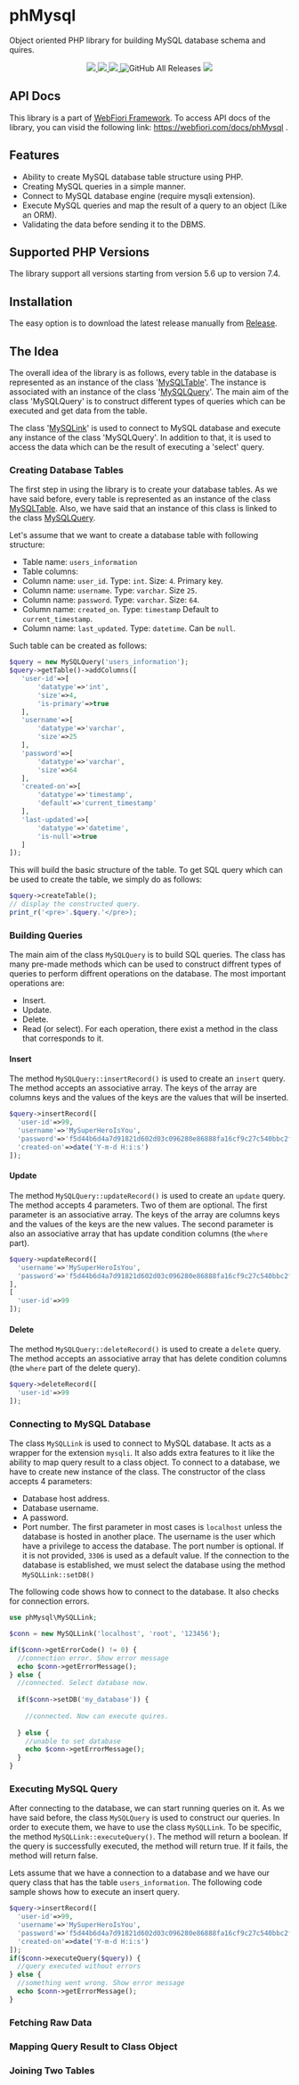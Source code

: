 # phMysql
Object oriented PHP library for building MySQL database schema and quires. 
<p align="center">
  <a href="https://travis-ci.org/usernane/phMysql">
    <img src="https://travis-ci.org/usernane/phMysql.svg?branch=master">
  </a>
  <a href="https://codecov.io/gh/usernane/phMysql">
    <img src="https://codecov.io/gh/usernane/phMysql/branch/master/graph/badge.svg" />
  </a>
  <a href="https://github.com/usernane/phMysql/releases">
      <img src="https://img.shields.io/github/release/usernane/phMySql.svg?label=latest" />
  </a>
  <img alt="GitHub All Releases" src="https://img.shields.io/packagist/dt/webfiori/ph-mysql?color=light-green">
  <a href="https://paypal.me/IbrahimBinAlshikh">
    <img src="https://img.shields.io/endpoint.svg?url=https%3A%2F%2Fwebfiori.com%2Fx%2Fapis%2Fshields-get-dontate-badget">
  </a>
</p>

## API Docs
This library is a part of <a href="https://github.com/usernane/webfiori">WebFiori Framework</a>. To access API docs of the library, you can visid the following link: https://webfiori.com/docs/phMysql .

## Features
* Ability to create MySQL database table structure using PHP.
* Creating MySQL queries in a simple manner. 
* Connect to MySQL database engine (require mysqli extension).
* Execute MySQL queries and map the result of a query to an object (Like an ORM).
* Validating the data before sending it to the DBMS.

## Supported PHP Versions
The library support all versions starting from version 5.6 up to version 7.4.

## Installation
The easy option is to download the latest release manually from <a href="https://github.com/usernane/phMySql/releases">Release</a>.

## The Idea
The overall idea of the library is as follows, every table in the database is represented as an instance of the class '<a href="https://github.com/usernane/phMysql/blob/master/src/MySQLTable.php">MySQLTable</a>'. The instance is associated with an instance of the class '<a href="https://github.com/usernane/phMysql/blob/master/src/MySQLQuery.php">MySQLQuery</a>'. The main aim of the class 'MySQLQuery' is to construct different types of queries which can be executed and get data from the table. 

The class '<a href="https://github.com/usernane/phMysql/blob/master/src/MySQLLink.php">MySQLink</a>' is used to connect to MySQL database and execute any instance of the class 'MySQLQuery'. In addition to that, it is used to access the data which can be the result of executing a 'select' query.

### Creating Database Tables
The first step in using the library is to create your database tables. As we have said before, every table is represented as an instance of the class <a href="https://programmingacademia.com/webfiori/docs/phMysql/MySQLTable">MySQLTable</a>. Also, we have said that an instance of this class is linked to the class <a href="https://programmingacademia.com/webfiori/docs/phMysql/MySQLQuery">MySQLQuery</a>. 

Let's assume that we want to create a database table with following structure:
* Table name: `users_information`
* Table columns:
 * Column name: `user_id`. Type: `int`. Size: `4`. Primary key.
 * Column name: `username`. Type: `varchar`. Size `25`.
 * Column name: `password`. Type: `varchar`. Size: `64`.
 * Column name: `created_on`. Type: `timestamp` Default to `current_timestamp`.
 * Column name: `last_updated`. Type: `datetime`. Can be `null`.
 
 Such table can be created as follows:
 ``` php
 $query = new MySQLQuery('users_information');
 $query->getTable()->addColumns([
    'user-id'=>[
        'datatype'=>'int',
        'size'=>4,
        'is-primary'=>true
    ],
    'username'=>[
        'datatype'=>'varchar',
        'size'=>25
    ],
    'password'=>[
        'datatype'=>'varchar',
        'size'=>64
    ],
    'created-on'=>[
        'datatype'=>'timestamp',
        'default'=>'current_timestamp'
    ],
    'last-updated'=>[
        'datatype'=>'datetime',
        'is-null'=>true
    ]
 ]);
 ```
 This will build the basic structure of the table. To get SQL query which can be used to create the table, we simply do as follows:
 ``` php
 $query->createTable();
 // display the constructed query.
 print_r('<pre>'.$query.'</pre>);
 ```
### Building Queries
The main aim of the class `MySQLQuery` is to build SQL queries. The class has many pre-made methods which can be used to construct diffrent types of queries to perform diffrent operations on the database. The most important operations are:
* Insert.
* Update.
* Delete.
* Read (or select).
For each operation, there exist a method in the class that corresponds to it.
#### Insert
The method `MySQLQuery::insertRecord()` is used to create an `insert` query. The method accepts an associative array. The keys of the array are columns keys and the values of the keys are the values that will be inserted. 
``` php
$query->insertRecord([
  'user-id'=>99,
  'username'=>'MySuperHeroIsYou',
  'password'=>'f5d44b6d4a7d91821d602d03c096280e86888fa16cf9c27c540bbc2fd4e73932',
  'created-on'=>date('Y-m-d H:i:s')
]);
```
#### Update
The method `MySQLQuery::updateRecord()` is used to create an `update` query. The method accepts 4 parameters. Two of them are optional. The first parameter is an associative array. The keys of the array are columns keys and the values of the keys are the new values. The second parameter is also an associative array that has update condition columns (the `where` part).
``` php
$query->updateRecord([
  'username'=>'MySuperHeroIsYou',
  'password'=>'f5d44b6d4a7d91821d602d03c096280e86888fa16cf9c27c540bbc2fd4e73932',
],
[
  'user-id'=>99
]);
```
#### Delete
The method `MySQLQuery::deleteRecord()` is used to create a `delete` query. The method accepts an associative array that has delete condition columns (the `where` part of the delete query). 
``` php
$query->deleteRecord([
  'user-id'=>99
]);
```
### Connecting to MySQL Database
The class `MySQLLink` is used to connect to MySQL database. It acts as a wrapper for the extension `mysqli`. It also adds extra features to it like the ability to map query result to a class object. 
To connect to a database, we have to create new instance of the class. The constructor of the class accepts 4 parameters:
* Database host address.
* Database username.
* A password.
* Port number.
The first parameter in most cases is `localhost` unless the database is hosted in another place. The username is the user which have a privilege to access the database. The port number is optional. If it is not provided, `3306` is used as a default value. If the connection to the database is established, we must select the database using the method `MySQLLink::setDB()`

The following code shows how to connect to the database. It also checks for connection errors.

``` php
use phMysql\MySQLLink;

$conn = new MySQLLink('localhost', 'root', '123456');

if($conn->getErrorCode() != 0) {
  //connection error. Show error message
  echo $conn->getErrorMessage();
} else {
  //connected. Select database now.
  
  if($conn->setDB('my_database')) {
  
    //connected. Now can execute quires.
  
  } else {
    //unable to set database
    echo $conn->getErrorMessage();
  }
}
```

### Executing MySQL Query
After connecting to the database, we can start running queries on it. As we have said before, the class `MySQLQuery` is used to construct our queries. In order to execute them, we have to use the class `MySQLLink`. To be specific, the method `MySQLLink::executeQuery()`. The method will return a boolean. If the query is successfully executed, the method will return true. If it fails, the method will return false.

Lets assume that we have a connection to a database and we have our query class that has the table `users_information`. The following code sample shows how to execute an insert query.

``` php
$query->insertRecord([
  'user-id'=>99,
  'username'=>'MySuperHeroIsYou',
  'password'=>'f5d44b6d4a7d91821d602d03c096280e86888fa16cf9c27c540bbc2fd4e73932',
  'created-on'=>date('Y-m-d H:i:s')
]);
if($conn->executeQuery($query)) {
  //query executed without errors
} else {
  //something went wrong. Show error message
  echo $conn->getErrorMessage();
}
```
### Fetching Raw Data
### Mapping Query Result to Class Object
### Joining Two Tables
```php


```
